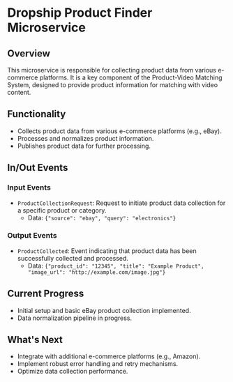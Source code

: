 # Dropship Product Finder Microservice

## Overview
This microservice is responsible for collecting product data from various e-commerce platforms. It is a key component of the Product-Video Matching System, designed to provide product information for matching with video content.

## Functionality
- Collects product data from various e-commerce platforms (e.g., eBay).
- Processes and normalizes product information.
- Publishes product data for further processing.

## In/Out Events
### Input Events
- `ProductCollectionRequest`: Request to initiate product data collection for a specific product or category.
  - Data: `{"source": "ebay", "query": "electronics"}`

### Output Events
- `ProductCollected`: Event indicating that product data has been successfully collected and processed.
  - Data: `{"product_id": "12345", "title": "Example Product", "image_url": "http://example.com/image.jpg"}`

## Current Progress
- Initial setup and basic eBay product collection implemented.
- Data normalization pipeline in progress.

## What's Next
- Integrate with additional e-commerce platforms (e.g., Amazon).
- Implement robust error handling and retry mechanisms.
- Optimize data collection performance.